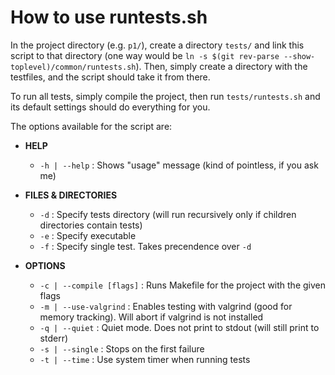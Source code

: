 # How to use runtests.sh

In the project directory (e.g. `p1/`), create a directory `tests/` and link this script to that directory (one way would be `ln -s $(git rev-parse --show-toplevel)/common/runtests.sh`).
Then, simply create a directory with the testfiles, and the script should take it from there.

To run all tests, simply compile the project, then run `tests/runtests.sh`
and its default settings should do everything for you.

The options available for the script are:
* **HELP**
	* `-h | --help` : Shows "usage" message (kind of pointless, if you ask me)
* **FILES & DIRECTORIES**
	* `-d` : Specify tests directory (will run recursively only if children directories contain tests)
	* `-e` : Specify executable
	* `-f` : Specify single test. Takes precendence over `-d`

* **OPTIONS**
	* `-c | --compile [flags]` : Runs Makefile for the project with the given flags
	* `-m | --use-valgrind` : Enables testing with valgrind (good for memory tracking).
	Will abort if valgrind is not installed
	* `-q | --quiet` : Quiet mode. Does not print to stdout (will still print to stderr)
	* `-s | --single` : Stops on the first failure
	* `-t | --time` : Use system timer when running tests
